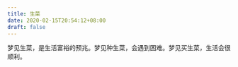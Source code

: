 ```yaml
---
title: 生菜
date: 2020-02-15T20:54:12+08:00
draft: false
---
```


梦见生菜，是生活富裕的预兆。梦见种生菜，会遇到困难。梦见买生菜，生活会很顺利。